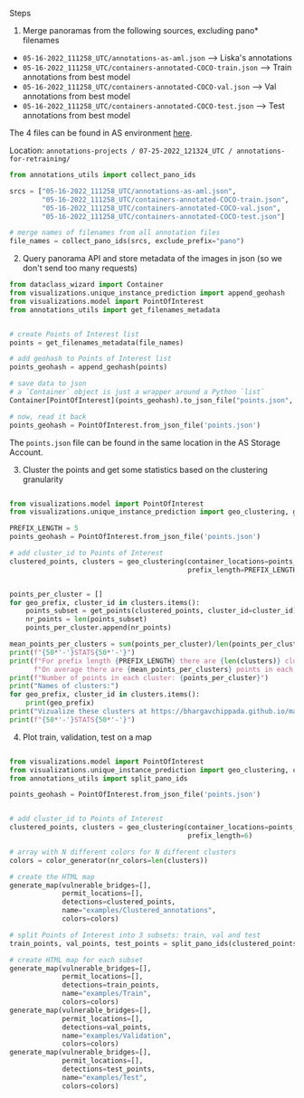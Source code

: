 Steps

1. Merge panoramas from the following sources, excluding pano* filenames 
- `05-16-2022_111258_UTC/annotations-as-aml.json` --> Liska's annotations
- `05-16-2022_111258_UTC/containers-annotated-COCO-train.json` --> Train annotations from best model
- `05-16-2022_111258_UTC/containers-annotated-COCO-val.json` --> Val annotations from best model
- `05-16-2022_111258_UTC/containers-annotated-COCO-test.json` --> Test annotations from best model

The 4 files can be found in AS environment [here](https://portal.azure.com/#view/Microsoft_Azure_Storage/ContainerMenuBlade/~/overview/storageAccountId/%2Fsubscriptions%2Fb5d1b0e0-1ce4-40f9-87d5-cf3fde7a7b14%2FresourceGroups%2Fcvo-aml-p-rg%2Fproviders%2FMicrosoft.Storage%2FstorageAccounts%2Fcvodataweupgwapeg4pyiw5e/path/annotations-blob-container/etag/%220x8DA6E35E185702E%22/defaultEncryptionScope/%24account-encryption-key/denyEncryptionScopeOverride~/false/defaultId//publicAccessVal/None). 

Location: `annotations-projects / 07-25-2022_121324_UTC / annotations-for-retraining/`
```python
from annotations_utils import collect_pano_ids

srcs = ["05-16-2022_111258_UTC/annotations-as-aml.json",
        "05-16-2022_111258_UTC/containers-annotated-COCO-train.json",
        "05-16-2022_111258_UTC/containers-annotated-COCO-val.json",
        "05-16-2022_111258_UTC/containers-annotated-COCO-test.json"]

# merge names of filenames from all annotation files
file_names = collect_pano_ids(srcs, exclude_prefix="pano")

``` 

2. Query panorama API and store metadata of the images in json
   (so we don't send too many requests)

```python
from dataclass_wizard import Container
from visualizations.unique_instance_prediction import append_geohash
from visualizations.model import PointOfInterest
from annotations_utils import get_filenames_metadata


# create Points of Interest list
points = get_filenames_metadata(file_names)

# add geohash to Points of Interest list
points_geohash = append_geohash(points)

# save data to json
# a `Container` object is just a wrapper around a Python `list`
Container[PointOfInterest](points_geohash).to_json_file("points.json", indent=4)

# now, read it back
points_geohash = PointOfInterest.from_json_file('points.json')

```

The `points.json` file can be found in the same location in the AS Storage Account.

3. Cluster the points and get some statistics based on the clustering granularity
```python

from visualizations.model import PointOfInterest
from visualizations.unique_instance_prediction import geo_clustering, get_points

PREFIX_LENGTH = 5
points_geohash = PointOfInterest.from_json_file('points.json')

# add cluster_id to Points of Interest
clustered_points, clusters = geo_clustering(container_locations=points_geohash,
                                            prefix_length=PREFIX_LENGTH)


points_per_cluster = []
for geo_prefix, cluster_id in clusters.items():
    points_subset = get_points(clustered_points, cluster_id=cluster_id)
    nr_points = len(points_subset)
    points_per_cluster.append(nr_points)

mean_points_per_clusters = sum(points_per_cluster)/len(points_per_cluster)
print(f"{50*'-'}STATS{50*'-'}")
print(f"For prefix length {PREFIX_LENGTH} there are {len(clusters)} clusters.\n"
      f"On average there are {mean_points_per_clusters} points in each clusters.\n\n")
print(f"Number of points in each cluster: {points_per_cluster}")
print("Names of clusters:")
for geo_prefix, cluster_id in clusters.items():
    print(geo_prefix)
print("Vizualize these clusters at https://bhargavchippada.github.io/mapviz/.")
print(f"{50*'-'}STATS{50*'-'}")

```

4. Plot train, validation, test on a map 
```python

from visualizations.model import PointOfInterest
from visualizations.unique_instance_prediction import geo_clustering, color_generator, generate_map
from annotations_utils import split_pano_ids

points_geohash = PointOfInterest.from_json_file('points.json')


# add cluster_id to Points of Interest
clustered_points, clusters = geo_clustering(container_locations=points_geohash,
                                            prefix_length=6)

# array with N different colors for N different clusters
colors = color_generator(nr_colors=len(clusters))

# create the HTML map
generate_map(vulnerable_bridges=[],
             permit_locations=[],
             detections=clustered_points,
             name="examples/Clustered_annotations",
             colors=colors)

# split Points of Interest into 3 subsets: train, val and test
train_points, val_points, test_points = split_pano_ids(clustered_points, nr_clusters=len(clusters))

# create HTML map for each subset
generate_map(vulnerable_bridges=[],
             permit_locations=[],
             detections=train_points,
             name="examples/Train",
             colors=colors)
generate_map(vulnerable_bridges=[],
             permit_locations=[],
             detections=val_points,
             name="examples/Validation",
             colors=colors)
generate_map(vulnerable_bridges=[],
             permit_locations=[],
             detections=test_points,
             name="examples/Test",
             colors=colors)

```
